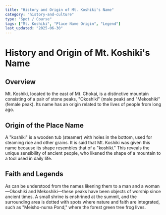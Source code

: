 ```yaml
---
title: "History and Origin of Mt. Koshiki's Name"
category: "history-and-culture"
type: "Spot / Course"
tags: ["Mt. Koshiki", "Place Name Origin", "Legend"]
last_updated: "2025-06-30"
---
```


# History and Origin of Mt. Koshiki's Name

## Overview
Mt. Koshiki, located to the east of Mt. Chokai, is a distinctive mountain consisting of a pair of stone peaks, "Okoshiki" (male peak) and "Mekoshiki" (female peak). Its name has an origin related to the lives of people from long ago.

## Origin of the Place Name
A "koshiki" is a wooden tub (steamer) with holes in the bottom, used for steaming rice and other grains. It is said that Mt. Koshiki was given this name because its shape resembles that of a "koshiki." This reveals the unique sensibility of ancient people, who likened the shape of a mountain to a tool used in daily life.

## Faith and Legends
As can be understood from the names likening them to a man and a woman—Okoshiki and Mekoshiki—these peaks have been objects of worship since ancient times. A small shrine is enshrined at the summit, and the surrounding area is dotted with spots where nature and faith are integrated, such as "Meisho-numa Pond," where the forest green tree frog lives.